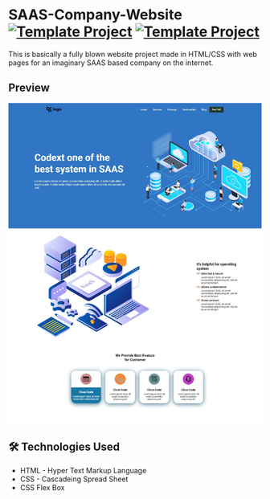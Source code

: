 # SAAS-Company-Website [![Template Project](https://img.shields.io/badge/Template-Project-red)](http://www.gnu.org/licenses/agpl-3.0) [![Template Project](https://img.shields.io/badge/Technologies%20-HTML%2FCSS-brightgreen)](http://www.gnu.org/licenses/agpl-3.0)

This is basically a fully blown website project made in HTML/CSS with  web pages for an imaginary SAAS based company on the internet.

## Preview
![](images/preview.png)
 

## 🛠 Technologies Used
  - HTML - Hyper Text Markup Language
  - CSS - Cascadeing Spread Sheet
  - CSS Flex Box

 


 
